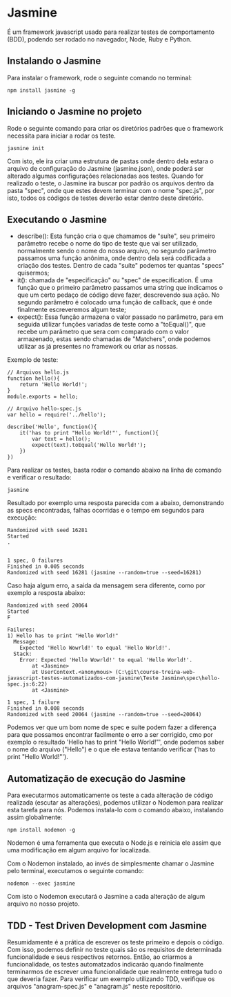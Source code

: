 # Jasmine

É um framework javascript usado para realizar testes de comportamento (BDD), podendo ser rodado no navegador, Node, Ruby e Python.

## Instalando o Jasmine

Para instalar o framework, rode o seguinte comando no terminal:

```node
npm install jasmine -g
```

## Iniciando o Jasmine no projeto

Rode o seguinte comando para criar os diretórios padrões que o framework necessita para iniciar a rodar os teste.

```node
jasmine init
```

Com isto, ele ira criar uma estrutura de pastas onde dentro dela estara o arquivo de configuração do Jasmine (jasmine.json), onde poderá ser alterado algumas configurações relacionadas aos testes.
Quando for realizado o teste, o Jasmine ira buscar por padrão os arquivos dentro da pasta "spec", onde que estes devem terminar com o nome "spec.js", por isto, todos os códigos de testes deverão estar dentro deste diretório.

## Executando o Jasmine

* describe(): Esta função cria o que chamamos de "suíte", seu primeiro parâmetro recebe o nome do tipo de teste que vai ser utilizado, normalmente sendo o nome do nosso arquivo, no segundo parâmetro passamos uma função anônima, onde dentro dela será codificada a criação dos testes. Dentro de cada "suíte" podemos ter quantas "specs" quisermos;
* it(): chamada de "especificação" ou "spec" de especification. É uma função que o primeiro parâmetro passamos uma string que indicamos o que um certo pedaço de código deve fazer, descrevendo sua ação. No segundo parâmetro é colocado uma função de callback, que é onde finalmente escreveremos algum teste;
* expect(): Essa função armazena o valor passado no parâmetro, para em seguida utilizar funções variadas de teste como a "toEqual()", que recebe um parâmetro que sera com comparado com o valor armazenado, estas sendo chamadas de "Matchers", onde podemos utilizar as já presentes no framework ou criar as nossas.

Exemplo de teste:

```node
// Arquivos hello.js
function hello(){
    return 'Hello World!';
}
module.exports = hello;
```

```node
// Arquivo hello-spec.js
var hello = require('../hello');

describe('Hello', function(){
    it('has to print "Hello World!"', function(){
        var text = hello();
        expect(text).toEqual('Hello World!');
    })
})
```

Para realizar os testes, basta rodar o comando abaixo na linha de comando e verificar o resultado:

```node
jasmine
```

Resultado por exemplo uma resposta parecida com a abaixo, demonstrando as specs encontradas, falhas ocorridas e o tempo em segundos para execução:

```node
Randomized with seed 16281
Started
.


1 spec, 0 failures
Finished in 0.005 seconds
Randomized with seed 16281 (jasmine --random=true --seed=16281)
```

Caso haja algum erro, a saida da mensagem sera diferente, como por exemplo a resposta abaixo:

```node
Randomized with seed 20064
Started
F

Failures:
1) Hello has to print "Hello World!"
  Message:
    Expected 'Hello Wowrld!' to equal 'Hello World!'.
  Stack:
    Error: Expected 'Hello Wowrld!' to equal 'Hello World!'.
        at <Jasmine>
        at UserContext.<anonymous> (C:\git\course-treina-web-javascript-testes-automatizados-com-jasmine\Teste Jasmine\spec\hello-spec.js:6:22)
        at <Jasmine>

1 spec, 1 failure
Finished in 0.008 seconds
Randomized with seed 20064 (jasmine --random=true --seed=20064)
```

Podemos ver que um bom nome de spec e suíte podem fazer a diferença para que possamos encontrar facilmente o erro a ser corrigido, cmo por exemplo o resultado 'Hello has to print "Hello World!"', onde podemos saber o nome do arquivo ("Hello") e o que ele estava tentando verificar ('has to print "Hello World!"').

## Automatização de execução do Jasmine

Para executarmos automaticamente os teste a cada alteração de código realizada (escutar as alterações), podemos utilizar o Nodemon para realizar esta tarefa para nós. Podemos instala-lo com o comando abaixo, instalando assim globalmente:

```node
npm install nodemon -g
```

Nodemon é uma ferramenta que executa o Node.js e reinicia ele assim que uma modificação em algum arquivo for localizada.

Com o Nodemon instalado, ao invés de simplesmente chamar o Jasmine pelo terminal, executamos o seguinte comando:

```node
nodemon --exec jasmine
```

Com isto o Nodemon executará o Jasmine a cada alteração de algum arquivo no nosso projeto.

## TDD - Test Driven Development com Jasmine

Resumidamente é a prática de escrever os teste primeiro e depois o código. Com isso, podemos definir no teste quais são os requisitos de determinada funcionalidade e seus respectivos retornos. Então, ao criarmos a funcionalidade, os testes automatzados indicarão quando finalmente terminarmos de escrever uma funcionalidade que realmente entrega tudo o que deveria fazer.
Para verificar um exemplo utilizando TDD, verifique os arquivos "anagram-spec.js" e "anagram.js" neste repositório.
